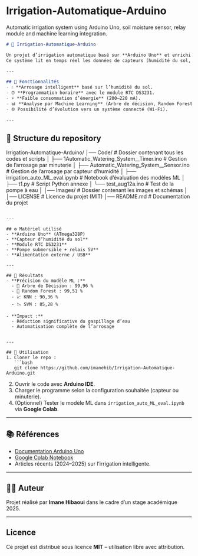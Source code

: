 # Irrigation-Automatique-Arduino
Automatic irrigation system using Arduino Uno, soil moisture sensor, relay module and machine learning integration.

```markdown
# 🌱 Irrigation-Automatique-Arduino

Un projet d’irrigation automatique basé sur **Arduino Uno** et enrichi par des techniques de **Machine Learning** pour optimiser l’utilisation de l’eau.  
Ce système lit en temps réel les données de capteurs (humidité du sol, température, etc.) et déclenche une pompe uniquement lorsque c’est nécessaire.  

---

## 🚀 Fonctionnalités
- 💧 **Arrosage intelligent** basé sur l’humidité du sol.  
- ⏰ **Programmation horaire** avec le module RTC DS3231.  
- ⚡ **Faible consommation d’énergie** (200–220 mA).  
- 📊 **Analyse par Machine Learning** (Arbre de décision, Random Forest, SVM, etc.) pour prédire le besoin en arrosage.  
- 🌐 Possibilité d’évolution vers un système connecté (Wi-Fi).  

---
````
## 📂 Structure du repository
Irrigation-Automatique-Arduino/
│── Code/ # Dossier contenant tous les codes et scripts
│ ├── 1Automatic_Watering_System__Timer.ino # Gestion de l’arrosage par minuterie
│ ├── Automatic_Watering_System__Sensor.ino # Gestion de l’arrosage par capteur d’humidité
│ ├── irrigation_auto_ML_eval.ipynb # Notebook d’évaluation des modèles ML
│ ├── t1.py # Script Python annexe
│ └── test_aug12a.ino # Test de la pompe à eau
│
│── Images/ # Dossier contenant les images et schémas
│
│── LICENSE # Licence du projet (MIT)
│── README.md # Documentation du projet
````

---

## ⚙️ Matériel utilisé
- **Arduino Uno** (ATmega328P)  
- **Capteur d’humidité du sol**  
- **Module RTC DS3231**  
- **Pompe submersible + relais 5V**  
- **Alimentation externe / USB**  

---

## 🔬 Résultats
- **Précision du modèle ML :**
  - 🌳 Arbre de Décision : 99,96 %  
  - 🌲 Random Forest : 99,51 %  
  - 📈 KNN : 90,36 %  
  - 📉 SVM : 85,28 %  

- **Impact :**
  - Réduction significative du gaspillage d’eau  
  - Automatisation complète de l’arrosage  


---

## 📖 Utilisation
1. Cloner le repo :
   ```bash
   git clone https://github.com/imanehib/Irrigation-Automatique-Arduino.git
````

2. Ouvrir le code avec **Arduino IDE**.
3. Charger le programme selon la configuration souhaitée (capteur ou minuterie).
4. (Optionnel) Tester le modèle ML dans `irrigation_auto_ML_eval.ipynb` via **Google Colab**.

---

## 📚 Références

* [Documentation Arduino Uno](https://docs.arduino.cc/hardware/uno-rev3)
* [Google Colab Notebook](https://colab.research.google.com/)
* Articles récents (2024–2025) sur l’irrigation intelligente.

---

## 👩‍💻 Auteur

Projet réalisé par **Imane Hibaoui** dans le cadre d’un stage académique 2025.

---

##  Licence

Ce projet est distribué sous licence **MIT** – utilisation libre avec attribution.

```

